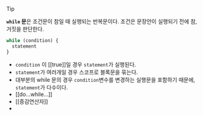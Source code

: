 > [!tip]
> **`while` 문**은 조건문이 참일 때 실행되는 반복문이다. 조건은 문장안이 실행되기 전에 참, 거짓을 판단한다.

```javascript
while (condition) {
  statement
}
```
- `condition` 이 [[true]]일 경우 `statement`가 실행된다.
-  `statement`가 여러개일 경우 스코프로 블록문을 묶는다.
- 대부분의 while 문의 경우 `condition`변수를 변경하는 실행문을 포함하기 때문에, `statement`가 다수이다.
- [[do...while...]]
- [[증감연산자]]
- 